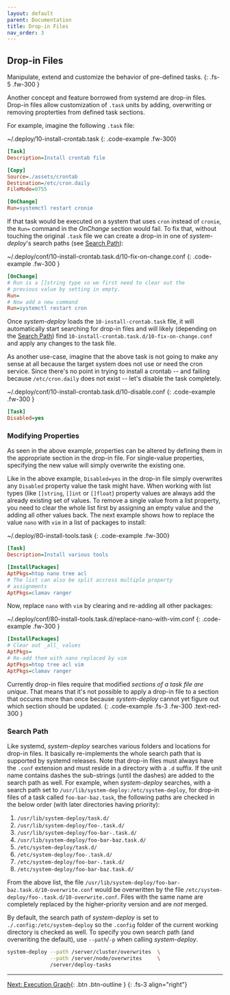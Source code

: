 ```yaml
---
layout: default
parent: Documentation
title: Drop-in Files
nav_order: 3
---
```



## Drop-in Files

Manipulate, extend and customize the behavior of pre-defined tasks.
{: .fs-5 .fw-300 }

Another concept and feature borrowed from systemd are drop-in files. Drop-in files allow
customization of `.task` units by adding, overwriting or removing propterties from defined
task sections.

For example, imagine the following `.task` file:

~/.deploy/10-install-crontab.task
{: .code-example .fw-300}

```ini
[Task]
Description=Install crontab file

[Copy]
Source=./assets/crontab
Destination=/etc/cron.daily
FileMode=0755

[OnChange]
Run=systemctl restart cronie
```

If that task would be executed on a system that uses `cron` instead of `cronie`, the `Run=`
command in the *OnChange* section would fail. To fix that, without touching the original
`.task` file we can create a drop-in in one of *system-deploy*'s search paths (see [Search Path](#search-path)):

~/.deploy/conf/10-install-crontab.task.d/10-fix-on-change.conf
{: .code-example .fw-300 }

```ini
[OnChange]
# Run is a []string type so we first need to clear out the
# previous value by setting in empty.
Run=
# Now add a new command
Run=systemctl restart cron
```

Once *system-deploy* loads the `10-install-crontab.task` file, it will automatically start
searching for drop-in files and will likely (depending on the [Search Path](#search-path))
find `10-install-crontab.task.d/10-fix-on-change.conf` and apply any changes to the task
file.

As another use-case, imagine that the above task is not going to make any sense at all
because the target system does not use or need the cron service. Since there's no point
in trying to install a crontab -- and failing because `/etc/cron.daily` does not exist --
let's disable the task completely.

~/.deploy/conf/10-install-crontab.task.d/10-disable.conf
{: .code-example .fw-300 }

```ini
[Task]
Disabled=yes
```

### Modifying Properties

As seen in the above example, properties can be altered by defining them in the appropriate
section in the drop-in file. For single-value properties, specifying the new value will
simply overwrite the existing one.

Like in the above example, `Disabled=yes` in the drop-in file simply overwrites any `Disabled`
property value the task might have. When working with list types (like `[]string`, `[]int` or
`[]float`) property values are always add the already existing set of values. To remove a single
value from a list property, you need to clear the whole list first by assigning an empty value
and the adding all other values back. The next example shows how to replace the value `nano`
with `vim` in a list of packages to install:

~/.deploy/80-install-tools.task
{: .code-example .fw-300}

```ini
[Task]
Description=Install various tools

[InstallPackages]
AptPkgs=htop nano tree acl
# The list can also be split accross multiple property
# assignments
AptPkgs=clamav ranger
```

Now, replace `nano` with `vim` by clearing and re-adding all other packages:

~/.deploy/conf/80-install-tools.task.d/replace-nano-with-vim.conf
{: .code-example .fw-300 }

```ini
[InstallPackages]
# Clear out _all_ values
AptPkgs=
# Re-add them with nano replaced by vim
AptPkgs=htop tree acl vim
AptPkgs=clamav ranger
```

Currently drop-in files require that modified *sections of a task file are unique*. That
means that it's not possible to apply a drop-in file to a section that occures more
than once because *system-deploy* cannot yet figure out which section should be updated.
{: .code-example .fs-3 .fw-300 .text-red-300 }

### Search Path

Like systemd, *system-deploy* searches various folders and locations for drop-in files.
It basically re-implements the whole search path that is supported by systemd releases.
Note that drop-in files must always have the `.conf` extension and must reside in a
directory with a `.d` suffix. If the unit name contains dashes the sub-strings (until
the dashes) are added to the search path as well. For example, when *system-deploy* 
searches, with a search path set to `/usr/lib/system-deploy:/etc/system-deploy`,
for drop-in files of a task called `foo-bar-baz.task`, the following paths
are checked in the below order (with later directories having priority):

1. `/usr/lib/system-deploy/task.d/`
2. `/usr/lib/system-deploy/foo-.task.d/`
3. `/usr/lib/system-deploy/foo-bar-.task.d/`
4. `/usr/lib/system-deploy/foo-bar-baz.task.d/`
5. `/etc/system-deploy/task.d/`
6. `/etc/system-deploy/foo-.task.d/`
7. `/etc/system-deploy/foo-bar-.task.d/`
8. `/etc/system-deploy/foo-bar-baz.task.d/`

From the above list, the file `/usr/lib/system-deploy/foo-bar-baz.task.d/10-overwrite.conf` would be overwritten
by the file `/etc/system-deploy/foo-.task.d/10-overwrite.conf`. Files with the same name are
completely replaced by the higher-priority version and are *not* merged.

By default, the search path of *system-deploy* is set to `./.config:/etc/system-deploy` so the `.config`
folder of the current working directory is checked as well. To specify you own search path (and overwriting
the default), use `--path`/`-p` when calling *system-deploy*.

```bash
system-deploy --path /server/cluster/overwrites  \
              --path /server/node/overwrites     \
              /server/deploy-tasks
```

---

[Next: Execution Graph](./30-execution-graph.md){: .btn .btn-outline }
{: .fs-3 align="right"}
